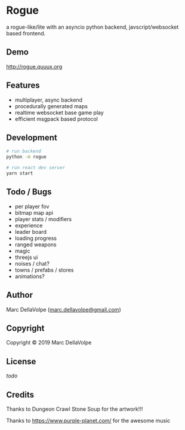 # Rogue

a rogue-like/lite with an asyncio python backend, javscript/websocket based frontend.

## Demo

http://rogue.quuux.org

## Features

- multiplayer, async backend
- procedurally generated maps
- realtime websocket base game play
- efficient msgpack based protocol

## Development

```bash
# run backend
python -m rogue

# run react dev server
yarn start
```

## Todo / Bugs

- per player fov
- bitmap map api
- player stats / modifiers
- experience
- leader board
- loading progress
- ranged weapons
- magic
- threejs ui
- noises / chat?
- towns / prefabs / stores
- animations?

## Author

Marc DellaVolpe  (marc.dellavolpe@gmail.com)

## Copyright

Copyright &copy; 2019 Marc DellaVolpe

## License

_todo_

## Credits

Thanks to Dungeon Crawl Stone Soup for the artwork!!!

Thanks to https://www.purple-planet.com/ for the awesome music
